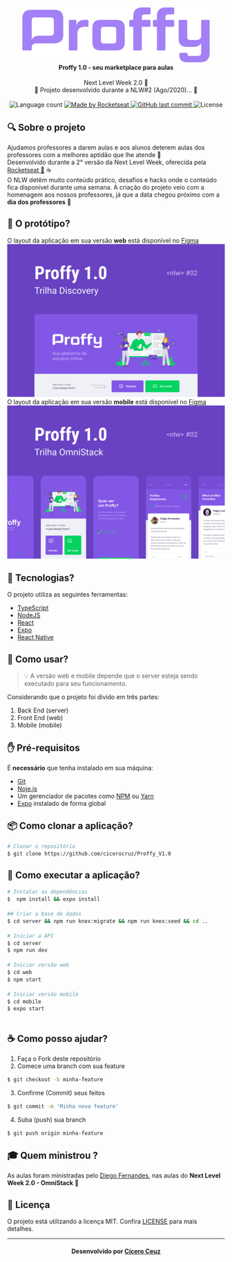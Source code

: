 <h4 align="center">
    <img alt="" src=".github/logo.png" />
    <br/>
    Proffy 1.0 - seu marketplace para aulas
    <br>
</h4>

<p align="center">
  Next Level Week 2.0 🚀
  <br>
  🚧 Projeto desenvolvido durante a NLW#2 (Ago/2020)... 🚧
  <br>
  <br>

  <img alt="Language count" src="https://img.shields.io/github/repo-size/LMThomaz/proffy"/>

  <a href="https://rocketseat.com.br">
    <img alt="Made by Rocketseat" src="https://img.shields.io/badge/made%20by-Rocketseat-%237519C1">
  </a>

  <a href="https://github.com/LMThomaz/proffy/commits/master">
    <img alt="GitHub last commit" src="https://img.shields.io/github/last-commit/LMThomaz/proffy">
  </a>

  <img alt="License" src="https://img.shields.io/github/license/LMThomaz/proffy">
</p>

## :mag: Sobre o projeto
Ajudamos professores a darem aulas e aos alunos deterem aulas dos professores com a melhores aptidão que lhe atende :microscope:  
Desenvolvido durante a 2° versão da Next Level Week, oferecida pela [Rocketseat :rocket:][url-rocketseat] :coffee:  
O NLW detêm muito conteúdo prático, desafios e hacks onde o conteúdo fica disponível durante uma semana.
A criação do projeto veio com a homenagem aos nossos professores, já que a data chegou próximo com a **dia dos professores** :school:

## :art: O protótipo?
O layout da aplicação em sua versão **web** está disponível no [Figma][url-figma]   
![Capa Proffy Web](.github/capaWeb.png)
O layout da aplicação em sua versão **mobile** está disponível no [Figma][url-figma-mobile]   
![Capa Proffy Mobile](.github/capaMobile.png)

## :hammer: Tecnologias?
O projeto utiliza as seguintes ferramentas:
* [TypeScript][url-ts]
* [NodeJS][url-node]
* [React][url-react]
* [Expo][url-expo]
* [React Native][url-react-native]

## :electric_plug: Como usar?
> :bulb: A versão web e mobile depende que o server esteja sendo executado para seu funcionamento.

Considerando que o projeto foi divido em três partes:
  1. Back End (server)
  2. Front End (web)
  3. Mobile (mobile)


## :hand: Pré-requisitos
É **necessário** que tenha instalado em sua máquina:
* [Git][url-git]
* [Noje.js][url-node]
* Um gerenciador de pacotes como [NPM][url-npm] ou [Yarn][url-yarn]
* [Expo][url-expo] instalado de forma global

## :package: Como clonar a aplicação?
```bash
# Clonar o repositório
$ git clone https://github.com/cicerocruz/Proffy_V1.0
```

## :rocket: Como executar a aplicação?
```bash
# Instalar as dependências
$  npm install && expo install

## Criar a base de dados
$ cd server && npm run knex:migrate && npm run knex:seed && cd ..

# Iniciar a API
$ cd server
$ npm run dev

# Iniciar versão web
$ cd web
$ npm start

# Iniciar versão mobile
$ cd mobile
$ expo start
 
```

## :coffee: Como posso ajudar?
1. Faça o Fork deste repositório
2. Comece uma branch com sua feature 
```bash 
$ git checkout -b minha-feature
```
3. Confirme (Commit) seus feitos
```bash 
$ git commit -m 'Minha nova feature'
```
4. Suba (push) sua branch
```bash 
$ git push origin minha-feature
```

## :mortar_board: Quem ministrou ?
As aulas foram ministradas pelo [Diego Fernandes][diego], nas aulas do **Next Level Week 2.0 - OmniStack** :rocket:

## :page_with_curl: Licença
O projeto está utilizando a licença MIT. Confira [LICENSE][license] para mais detalhes.  

---

<h4 align="center">
Desenvolvido por <a href="https://www.linkedin.com/in/cicerocruz/?locale=pt_BR" target="_blank">Cícero Ceuz</a>
</h4>
 
[url-figma]: https://www.figma.com/file/EJ22k8VWB3JwiWV2MRwtU9/Proffy-Web
[url-figma-mobile]: https://www.figma.com/file/TjfS2rrFRinksCbsw5FFAj/Proffy-Mobile
[url-ts]: https://www.typescriptlang.org/
[url-node]: https://nodejs.org/pt-br/
[url-react]: https://reactjs.org/
[url-react-native]: https://reactnative.dev/
[url-expo]: https://expo.io/
[url-rocketseat]: https://rocketseat.com.br/
[url-git]: https://git-scm.com/
[url-vs]: https://code.visualstudio.com/
[url-npm]: https://www.npmjs.com/
[url-yarn]: https://yarnpkg.com/
[diego]: https://github.com/diego3g
[license]: https://github.com/cicerocruz/Proffy_V1.0/LICENSE.md
